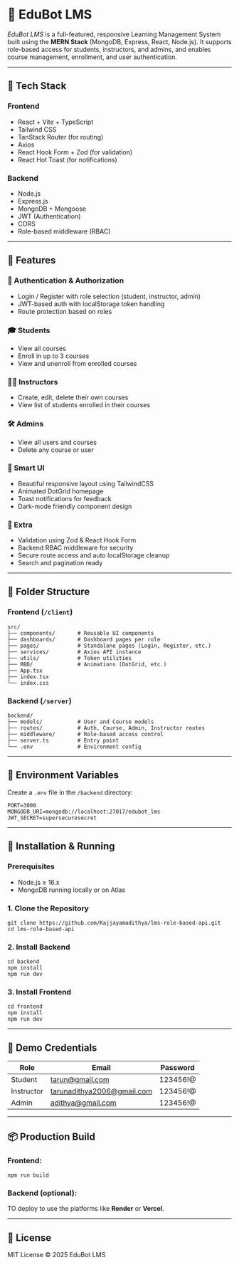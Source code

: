# 📘 EduBot LMS

*EduBot LMS* is a full-featured, responsive Learning Management System built using the **MERN Stack** (MongoDB, Express, React, Node.js). It supports role-based access for students, instructors, and admins, and enables course management, enrollment, and user authentication.

---

## 🔧 Tech Stack

### Frontend
- React + Vite + TypeScript
- Tailwind CSS
- TanStack Router (for routing)
- Axios
- React Hook Form + Zod (for validation)
- React Hot Toast (for notifications)

### Backend
- Node.js
- Express.js
- MongoDB + Mongoose
- JWT (Authentication)
- CORS
- Role-based middleware (RBAC)

---

## 🚀 Features

### 👤 Authentication & Authorization
- Login / Register with role selection (student, instructor, admin)
- JWT-based auth with localStorage token handling
- Route protection based on roles

### 🎓 Students
- View all courses
- Enroll in up to 3 courses
- View and unenroll from enrolled courses

### 👨‍🏫 Instructors
- Create, edit, delete their own courses
- View list of students enrolled in their courses

### 🛠 Admins
- View all users and courses
- Delete any course or user

### 🧠 Smart UI
- Beautiful responsive layout using TailwindCSS
- Animated DotGrid homepage
- Toast notifications for feedback
- Dark-mode friendly component design

### 🧩 Extra
- Validation using Zod & React Hook Form
- Backend RBAC middleware for security
- Secure route access and auto localStorage cleanup
- Search and pagination ready

---

## 📁 Folder Structure

### Frontend (`/client`)
```
src/
├── components/       # Reusable UI components
├── dashboards/       # Dashboard pages per role
├── pages/            # Standalone pages (Login, Register, etc.)
├── services/         # Axios API instance
├── utils/            # Token utilities
├── RBD/              # Animations (DotGrid, etc.)
├── App.tsx
├── index.tsx
└── index.css
```

### Backend (`/server`)
```
backend/
├── models/           # User and Course models
├── routes/           # Auth, Course, Admin, Instructor routes
├── middleware/       # Role-based access control
├── server.ts         # Entry point
└── .env              # Environment config
```

---

## 🔐 Environment Variables

Create a `.env` file in the `/backend` directory:

```env
PORT=3000
MONGODB_URI=mongodb://localhost:27017/edubot_lms
JWT_SECRET=supersecuresecret
```

---

## 🧪 Installation & Running

### Prerequisites
- Node.js ≥ 16.x
- MongoDB running locally or on Atlas

### 1. Clone the Repository

``` 
git clone https://github.com/Kajjayamadithya/lms-role-based-api.git
cd lms-role-based-api
```

### 2. Install Backend

``` 
cd backend
npm install
npm run dev
```

### 3. Install Frontend

``` 
cd frontend
npm install
npm run dev
```

---

## 🧪 Demo Credentials

| Role       | Email                       | Password |
|------------|-----------------------------|----------|
| Student    | tarun@gmail.com             | 123456!@ |
| Instructor | tarunadithya2006@gmail.com  | 123456!@ |
| Admin      | adithya@gmail.com           | 123456!@ |

---

## 📦 Production Build

### Frontend:

```
npm run build
```

### Backend (optional):
TO  deploy to use the  platforms like **Render** or **Vercel**.

---

## 📜 License

MIT License © 2025 EduBot LMS
